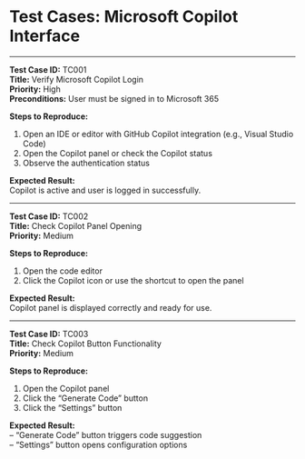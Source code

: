 # Test Cases: Microsoft Copilot Interface

---

**Test Case ID:** TC001  
**Title:** Verify Microsoft Copilot Login  
**Priority:** High  
**Preconditions:** User must be signed in to Microsoft 365  

**Steps to Reproduce:**  
1. Open an IDE or editor with GitHub Copilot integration (e.g., Visual Studio Code)  
2. Open the Copilot panel or check the Copilot status  
3. Observe the authentication status  

**Expected Result:**  
Copilot is active and user is logged in successfully.

---

**Test Case ID:** TC002  
**Title:** Check Copilot Panel Opening  
**Priority:** Medium  

**Steps to Reproduce:**  
1. Open the code editor  
2. Click the Copilot icon or use the shortcut to open the panel  

**Expected Result:**  
Copilot panel is displayed correctly and ready for use.

---

**Test Case ID:** TC003  
**Title:** Check Copilot Button Functionality  
**Priority:** Medium  

**Steps to Reproduce:**  
1. Open the Copilot panel  
2. Click the “Generate Code” button  
3. Click the “Settings” button  

**Expected Result:**  
– “Generate Code” button triggers code suggestion  
– “Settings” button opens configuration options
